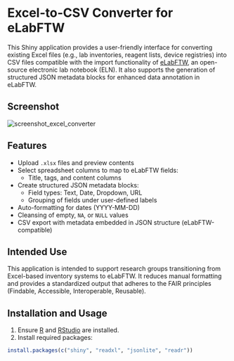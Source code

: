 # Excel-to-CSV Converter for eLabFTW

This Shiny application provides a user-friendly interface for converting existing Excel files (e.g., lab inventories, reagent lists, device registries) into CSV files compatible with the import functionality of [eLabFTW](https://www.elabftw.net/), an open-source electronic lab notebook (ELN). It also supports the generation of structured JSON metadata blocks for enhanced data annotation in eLabFTW.

## Screenshot

![screenshot_excel_converter](https://github.com/user-attachments/assets/0780fdeb-0a2a-4065-9ddd-4a0a16c51b43)

## Features

- Upload `.xlsx` files and preview contents
- Select spreadsheet columns to map to eLabFTW fields:
  - Title, tags, and content columns
- Create structured JSON metadata blocks:
  - Field types: Text, Date, Dropdown, URL
  - Grouping of fields under user-defined labels
- Auto-formatting for dates (YYYY-MM-DD)
- Cleansing of empty, `NA`, or `NULL` values
- CSV export with metadata embedded in JSON structure (eLabFTW-compatible)

## Intended Use

This application is intended to support research groups transitioning from Excel-based inventory systems to eLabFTW. It reduces manual formatting and provides a standardized output that adheres to the FAIR principles (Findable, Accessible, Interoperable, Reusable).

## Installation and Usage

1. Ensure [R](https://cran.r-project.org/) and [RStudio](https://posit.co/) are installed.
2. Install required packages:

```r
install.packages(c("shiny", "readxl", "jsonlite", "readr"))
